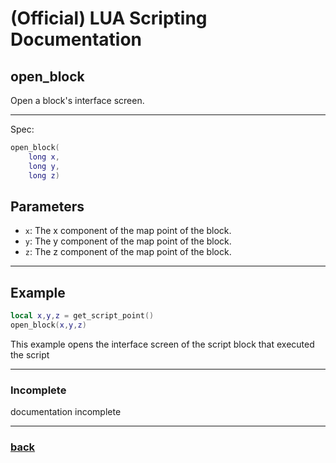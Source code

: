 
# (Official) LUA Scripting Documentation

## open_block

Open a block's interface screen.

___

Spec:

```lua
open_block(
	long x,
	long y,
	long z)
```

## Parameters

- `x`: The x component of the map point of the block.
- `y`: The y component of the map point of the block.
- `z`: The z component of the map point of the block.

___

## Example

```lua
local x,y,z = get_script_point()
open_block(x,y,z)
```

This example opens the interface screen of the script block that executed the script

___

### Incomplete

documentation incomplete

___

### [back](../other)
